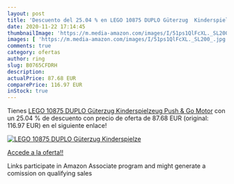 ```yaml
---
layout: post
title: 'Descuento del 25.04 % en LEGO 10875 DUPLO Güterzug  Kinderspielze'
date: 2020-11-22 17:14:45
thumbnailImage: 'https://m.media-amazon.com/images/I/51ps1QlFcXL._SL200_.jpg'
images: [ 'https://m.media-amazon.com/images/I/51ps1QlFcXL._SL200_.jpg' ]
comments: true
category: ofertas
author: ring
slug: B0765CFDRH
description:
actualPrice: 87.68 EUR
comparePrice: 116.97 EUR
inStock: true
---
```


Tienes [LEGO 10875 DUPLO Güterzug  Kinderspielzeug  Push & Go Motor](https://www.amazon.de/dp/B0765CFDRH/?tag=tolees0ca-21) con un 25.04 % de descuento con precio de oferta de 87.68 EUR (original: 116.97 EUR) en el siguiente enlace!

[![LEGO 10875 DUPLO Güterzug  Kinderspielze](https://m.media-amazon.com/images/I/51ps1QlFcXL._SL200_.jpg)](https://www.amazon.de/dp/B0765CFDRH/?tag=tolees0ca-21)

[Accede a la oferta!!](https://www.amazon.de/dp/B0765CFDRH/?tag=tolees0ca-21)

Links participate in Amazon Associate program and might generate a comission on qualifying sales


